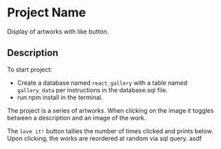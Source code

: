 # Project Name

Display of artworks with like button.

## Description

To start project:
- Create a database named `react_gallery` with a table named `gallery_data` per instructions in the database.sql file.
- run npm install in the terminal.

The project is a series of artworks. When clicking on the image it toggles between a description and an image of the work.

The `love it!` button tallies the number of times clicked and prints below. Upon clicking, the works are reordered at random via sql query.
asdf 